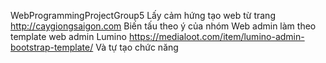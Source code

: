 WebProgrammingProjectGroup5
Lấy cảm hứng tạo web từ trang http://caygiongsaigon.com
Biến tấu theo ý của nhóm
Web admin làm theo template web admin Lumino https://medialoot.com/item/lumino-admin-bootstrap-template/
Và tự tạo chức năng
